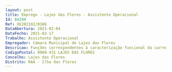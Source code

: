 ```yaml
--- 
layout: post
title: Emprego - Lajes das Flores - Assistente Operacional
Id: 84289
Ref: OE202102/0108
DataAbertura: 2021-02-04
DataFecho: 2021-02-17
Trabalho: Assistente Operacional
Empregador: Câmara Municipal de Lajes das Flores
Descricao: Funções correspondentes à caracterização funcional da carreira de Assistente Operacional categoria de Assistente Operacional, grau de complexidade funcional 1, constantes do anexo a que se refere o nº 2 do artigo 88º da LTFP e inerentes à qualificação profissional exigida no âmbito de atuação da Unidade Orgânica de Obras  Urbanismo, Serviços Urbanos, Equipamentos e Ambiente, ínsita na estrutura e organização da Câmara Municipal das Lajes das Flores a que se reporta o Edital 869 2014, publicado no DR 2ª série nº 184 de 24 de setembro de 2014, designadamente ,executar funções de carácter manual como conduzir veículos pesadas, articulados, coletivos de passageiros.
CodigoPostal: 9960-431 LAJES DAS FLORES
Concelho: Lajes das Flores
Distrito: RAA - Ilha das Flores
--- 
```

